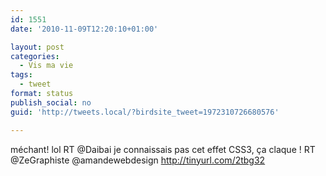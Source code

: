 ```yaml
---
id: 1551
date: '2010-11-09T12:20:10+01:00'

layout: post
categories:
  - Vis ma vie
tags:
  - tweet
format: status
publish_social: no
guid: 'http://tweets.local/?birdsite_tweet=1972310726680576'

---
```


méchant! lol RT @Daibai je connaissais pas cet effet CSS3, ça claque ! RT @ZeGraphiste @amandewebdesign http://tinyurl.com/2tbg32